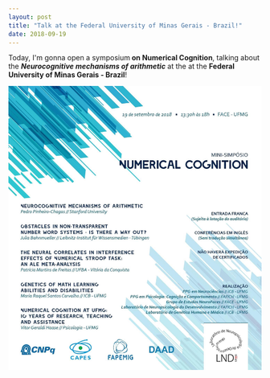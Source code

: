 ```yaml
---
layout: post
title: "Talk at the Federal University of Minas Gerais - Brazil!"
date: 2018-09-19
---
```


Today, I'm gonna open a symposium<b> on Numerical Cognition</b>, talking about the <b><i>Neurocognitive mechanisms of arithmetic</i></b> at the  at the <a ref="https://ufmg.br/" class="ext"><b>Federal University of Minas Gerais - Brazil</b></a>! 

<img src="/pictures/symposium_numerical_cognition.jpg" class = "responsive" alt="Pedro">


